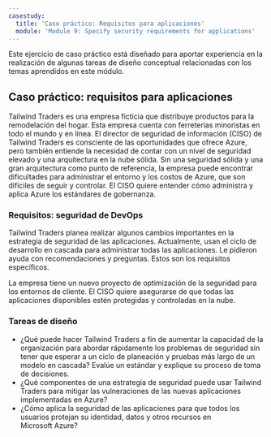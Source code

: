 ```yaml
---
casestudy:
  title: 'Caso práctico: Requisitos para aplicaciones'
  module: 'Module 9: Specify security requirements for applications'
---
```


Este ejercicio de caso práctico está diseñado para aportar experiencia en la realización de algunas tareas de diseño conceptual relacionadas con los temas aprendidos en este módulo.

## Caso práctico: requisitos para aplicaciones

Tailwind Traders es una empresa ficticia que distribuye productos para la remodelación del hogar. Esta empresa cuenta con ferreterías minoristas en todo el mundo y en línea. El director de seguridad de información (CISO) de Tailwind Traders es consciente de las oportunidades que ofrece Azure, pero también entiende la necesidad de contar con un nivel de seguridad elevado y una arquitectura en la nube sólida. Sin una seguridad sólida y una gran arquitectura como punto de referencia, la empresa puede encontrar dificultades para administrar el entorno y los costos de Azure, que son difíciles de seguir y controlar. El CISO quiere entender cómo administra y aplica Azure los estándares de gobernanza.

### Requisitos: seguridad de DevOps

Tailwind Traders planea realizar algunos cambios importantes en la estrategia de seguridad de las aplicaciones. Actualmente, usan el ciclo de desarrollo en cascada para administrar todas las aplicaciones. Le pidieron ayuda con recomendaciones y preguntas. Estos son los requisitos específicos.

La empresa tiene un nuevo proyecto de optimización de la seguridad para los entornos de cliente. El CISO quiere asegurarse de que todas las aplicaciones disponibles estén protegidas y controladas en la nube.

### Tareas de diseño

* ¿Qué puede hacer Tailwind Traders a fin de aumentar la capacidad de la organización para abordar rápidamente los problemas de seguridad sin tener que esperar a un ciclo de planeación y pruebas más largo de un modelo en cascada? Evalúe un estándar y explique su proceso de toma de decisiones.
* ¿Qué componentes de una estrategia de seguridad puede usar Tailwind Traders para mitigar las vulneraciones de las nuevas aplicaciones implementadas en Azure?
* ¿Cómo aplica la seguridad de las aplicaciones para que todos los usuarios protejan su identidad, datos y otros recursos en Microsoft Azure?
